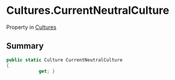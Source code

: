 # Cultures.CurrentNeutralCulture

Property in [Cultures](/api/csharp/yarn.unity.cultures.md)

## Summary



```csharp
public static Culture CurrentNeutralCulture
{
            get; }
```

